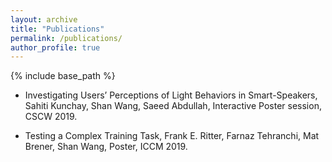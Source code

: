 ```yaml
---
layout: archive
title: "Publications"
permalink: /publications/
author_profile: true
---
```


{% include base_path %}



* Investigating Users’ Perceptions of Light Behaviors in Smart-Speakers,
  Sahiti Kunchay, Shan Wang, Saeed Abdullah,
  Interactive Poster session, CSCW 2019.

*	Testing a Complex Training Task,
  Frank E. Ritter, Farnaz Tehranchi, Mat Brener, Shan Wang,
  Poster, ICCM 2019.
